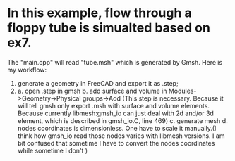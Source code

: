 # In this example, flow through a floppy tube is simualted based on ex7.
The "main.cpp" will read "tube.msh" which is generated by Gmsh.
Here is my workflow:
1. generate a geometry in FreeCAD and export it as .step;
2. a. open .step in gmsh
    b. add surface and volume in Modules->Geometry->Physical groups->Add
    (This step is necessary. Because it will tell gmsh only export .msh with surface and volume elements. Because currently libmesh:gmsh_io can just deal with 2d and/or 3d element, which is described in gmsh_io.C, line 469)
    c. generate mesh
    d. nodes coordinates is dimensionless. One have to scale it manually.(I think how gmsh_io read those nodes varies with libmesh versions. I am bit confused that sometime I have to convert the nodes coordinates while sometime I don't )
